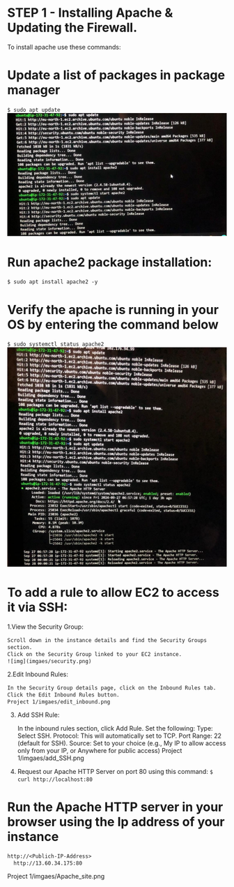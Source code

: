 # STEP 1 - Installing Apache & Updating the Firewall.
To install apache use these commands:

# Update a list of packages in package manager
`$ sudo apt update`
![img](imgaes/apache_install.jpeg)

# Run apache2 package installation:
`$ sudo apt install apache2 -y`

# Verify the apache is running in your OS by entering the command below
`$ sudo systemctl status apache2`
![img](imgaes/apache_status.jpeg)

# To add a rule to allow EC2 to access it via SSH:
1.View the Security Group:

    Scroll down in the instance details and find the Security Groups section.
    Click on the Security Group linked to your EC2 instance.
    ![img](imgaes/security.png)

2.Edit Inbound Rules:

    In the Security Group details page, click on the Inbound Rules tab.
    Click the Edit Inbound Rules button.
    Project 1/imgaes/edit_inbound.png

3. Add SSH Rule:

    In the inbound rules section, click Add Rule.
    Set the following:
        Type: Select SSH.
        Protocol: This will automatically set to TCP.
        Port Range: 22 (default for SSH).
        Source: Set to your choice (e.g., My IP to allow access only from your IP, or Anywhere for public access)
        Project 1/imgaes/add_SSH.png

4. Request our Apache HTTP Server on port 80 using this command:
`$ curl http://localhost:80`

# Run the Apache HTTP server in your browser using the Ip address of your instance
```
http://<Publich-IP-Address>
  http://13.60.34.175:80 
```
Project 1/imgaes/Apache_site.png
